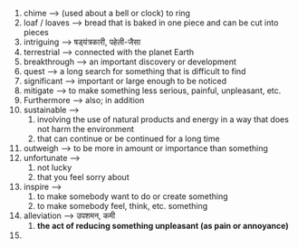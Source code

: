 
1. chime --> (used about a bell or clock) to ring
2. loaf / loaves --> bread that is baked in one piece and can be cut into pieces
3. intriguing --> षड्‌यंत्रकारी, पहेली-जैसा
4. terrestrial --> connected with the planet Earth
5. breakthrough --> an important discovery or development
6. quest --> a long search for something that is difficult to find
7. significant --> important or large enough to be noticed
8. mitigate --> to make something less serious, painful, unpleasant, etc.
9. Furthermore --> also; in addition
10. sustainable --> 
	1. involving the use of natural products and energy in a way that does not harm the environment
	2. that can continue or be continued for a long time
11. outweigh --> to be more in amount or importance than something
12. unfortunate --> 
	1. not lucky
	2. that you feel sorry about
13. inspire --> 
	1. to make somebody want to do or create something
	2. to make somebody feel, think, etc. something
14. alleviation --> उपशमन, कमी
	1. **the act of reducing something unpleasant (as pain or annoyance)**
15. 